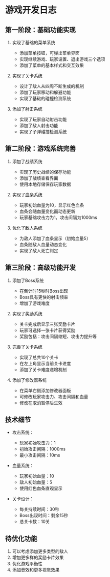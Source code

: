# 游戏开发日志

## 第一阶段：基础功能实现
1. 实现了基础的菜单系统
   - 添加菜单按钮，可弹出菜单界面
   - 实现继续游戏、玩家设置、退出游戏三个选项
   - 添加了菜单的基本样式和交互效果

2. 实现了关卡系统
   - 设计了敌人从四周不断生成的机制
   - 添加了玩家移动和躲避功能
   - 实现了基础的碰撞检测系统

3. 添加了射击系统
   - 实现了玩家自动射击功能
   - 添加了敌人射击功能
   - 实现了子弹碰撞检测系统

## 第二阶段：游戏系统完善
1. 添加了战绩系统
   - 实现了历史战绩的保存功能
   - 添加了战绩查看界面
   - 使用本地存储保存玩家数据

2. 实现了血条系统
   - 玩家初始血量为10，显示红色血条
   - 血条会随血量变化而动态更新
   - 玩家基础攻击力为1，攻击间隔为1000ms

3. 优化了敌人系统
   - 为敌人添加了血条显示（初始血量5）
   - 血条随敌人血量动态变化
   - 实现了敌人死亡判定

## 第三阶段：高级功能开发
1. 添加了Boss系统
   - 在倒计时15秒时Boss出现
   - Boss具有更快的射击频率
   - 增加了游戏难度

2. 实现了奖励系统
   - 关卡完成后显示三张奖励卡片
   - 玩家可选择一张卡片获得奖励
   - 奖励包括：攻击间隔缩短、攻击力提升等

3. 完善了关卡系统
   - 实现了总共10个关卡
   - 在左上角显示当前关卡进度
   - 添加了关卡难度递增机制

4. 添加了修改器系统
   - 在菜单右侧添加修改器面板
   - 可修改玩家攻击力、攻击间隔和血量
   - 修改在取消暂停后生效

## 技术细节
- 攻击系统：
  - 玩家初始攻击力：1
  - 初始攻击间隔：1000ms
  - 最小攻击间隔：10ms

- 血量系统：
  - 玩家初始血量：10
  - 敌人初始血量：5
  - 使用红色血条直观显示

- 关卡设计：
  - 每关持续时间：30秒
  - Boss出现时间：剩余15秒
  - 总关卡数：10关

## 待优化功能
1. 可以考虑添加更多类型的敌人
2. 增加更多样的奖励卡片效果
3. 优化游戏平衡性
4. 添加音效和更多视觉效果
